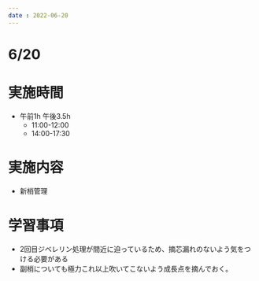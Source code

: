 ```yaml
---
date : 2022-06-20
---
```


# 6/20

# 実施時間
- 午前1h 午後3.5h
    - 11:00-12:00
    - 14:00-17:30

# 実施内容
- 新梢管理

# 学習事項
- 2回目ジベレリン処理が間近に迫っているため、摘芯漏れのないよう気をつける必要がある
- 副梢についても極力これ以上吹いてこないよう成長点を摘んでおく。
